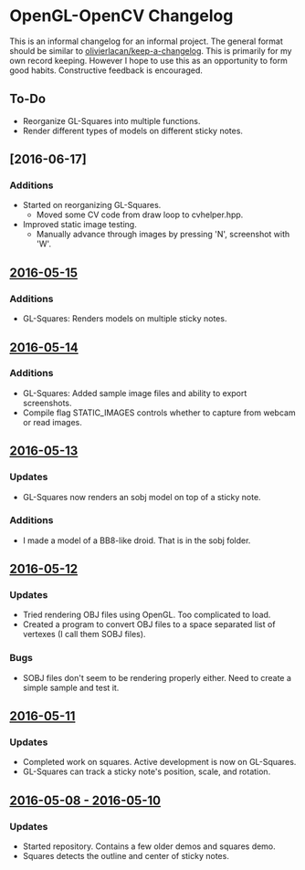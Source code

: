 # OpenGL-OpenCV Changelog
This is an informal changelog for an informal project. The general format should be similar to [olivierlacan/keep-a-changelog]. This is primarily for my own record keeping. However I hope to use this as an opportunity to form good habits. Constructive feedback is encouraged.

## To-Do
* Reorganize GL-Squares into multiple functions.
* Render different types of models on different sticky notes.

## [2016-06-17]
### Additions
* Started on reorganizing GL-Squares.
  * Moved some CV code from draw loop to cvhelper.hpp.
* Improved static image testing.
  * Manually advance through images by pressing 'N', screenshot with 'W'.

## [2016-05-15]
### Additions
* GL-Squares: Renders models on multiple sticky notes.

## [2016-05-14]
### Additions
* GL-Squares: Added sample image files and ability to export screenshots.
* Compile flag STATIC\_IMAGES controls whether to capture from webcam or read images.

## [2016-05-13]
### Updates
* GL-Squares now renders an sobj model on top of a sticky note.

### Additions
* I made a model of a BB8-like droid. That is in the sobj folder.

## [2016-05-12]
### Updates
* Tried rendering OBJ files using OpenGL. Too complicated to load.
* Created a program to convert OBJ files to a space separated list of vertexes (I call them SOBJ files).

### Bugs
* SOBJ files don't seem to be rendering properly either. Need to create a simple sample and test it.

## [2016-05-11]
### Updates
* Completed work on squares. Active development is now on GL-Squares.
* GL-Squares can track a sticky note's position, scale, and rotation.

## [2016-05-08 - 2016-05-10]
### Updates
* Started repository. Contains a few older demos and squares demo.
* Squares detects the outline and center of sticky notes.

[olivierlacan/keep-a-changelog]: https://github.com/olivierlacan/keep-a-changelog
[2016-05-17]: https://github.com/wastevensv/OpenGL-OpenCV/compare/e799e8...43585e
[2016-05-15]: https://github.com/wastevensv/OpenGL-OpenCV/compare/0c5e82...e799e8
[2016-05-14]: https://github.com/wastevensv/OpenGL-OpenCV/compare/962e4b...0c5e82
[2016-05-13]: https://github.com/wastevensv/OpenGL-OpenCV/compare/006883...962e4b
[2016-05-12]: https://github.com/wastevensv/OpenGL-OpenCV/compare/b1d899...006883
[2016-05-11]: https://github.com/wastevensv/OpenGL-OpenCV/compare/9e1daa...b1d899
[2016-05-08 - 2016-05-10]: https://github.com/wastevensv/OpenGL-OpenCV/compare/9195a61...9e1daa
